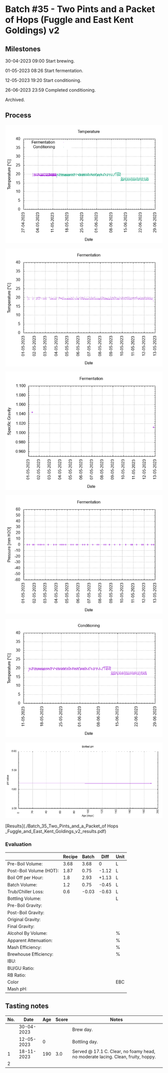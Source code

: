 # Batch #35 - Two Pints and a Packet of Hops (Fuggle and East Kent Goldings) v2

## Milestones

30-04-2023 09:00 Start brewing.

01-05-2023 08:26 Start fermentation.

12-05-2023 19:20 Start conditioning.

26-06-2023 23:59 Completed conditioning.

Archived.

## Process

![temperature](temperature.png)

![fermentation](fermentation.png)

![specific gravity](gravity.png)

![pressure](pressure.png)

![conditioning](conditioning.png)

![bottled pH](bottled_ph.png)

[Results](./Batch_35_Two_Pints_and_a_Packet_of Hops _Fuggle_and_East_Kent_Goldings_v2_results.pdf)

### Evaluation

|                         | Recipe | Batch | Diff   | Unit |
|-------------------------|--------|-------|--------|------|
| Pre-Boil Volume:        | 3.68   |  3.68 |  0     | L    |
| Post-Boil Volume (HOT): | 1.87   |  0.75 | -1.12  | L    |
| Boil Off per Hour:      | 1.8    |  2.93 | +1.13  | L    |
| Batch Volume:           | 1.2    |  0.75 | -0.45  | L    |
| Trub/Chiller Loss:      | 0.6    | -0.03 | -0.63  | L    |
| Bottling Volume:        |        |       |        | L    |
| Pre-Boil Gravity:       |        |       |        |      |
| Post-Boil Gravity:      |        |       |        |      |
| Original Gravity:       |        |       |        |      |
| Final Gravity:          |        |       |        |      |
| Alcohol By Volume:      |        |       |        | %    |
| Apparent Attenuation:   |        |       |        | %    |
| Mash Efficiency:        |        |       |        | %    |
| Brewhouse Efficiency:   |        |       |        | %    |
| IBU:                    |        |       |        |      |
| BU/GU Ratio:            |        |       |        |      |
| RB Ratio:               |        |       |        |      |
| Color                   |        |       |        | EBC  |
| Mash pH:                |        |       |        |      |

## Tasting notes

| No. | Date       | Age | Score | Notes |
|-----|------------|-----|-------|-------|
|     | 30-04-2023 |     |       | Brew day. |
|     | 12-05-2023 |   0 |       | Bottling day. |
|   1 | 18-11-2023 | 190 |  3.0  | Served @ 17.1 C. Clear, no foamy head, no moderate lacing. Clean, fruity, hoppy. |
|   2 |            |     |       |  |
